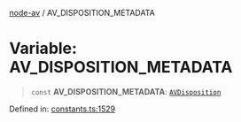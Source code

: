 [node-av](../globals.md) / AV\_DISPOSITION\_METADATA

# Variable: AV\_DISPOSITION\_METADATA

> `const` **AV\_DISPOSITION\_METADATA**: [`AVDisposition`](../type-aliases/AVDisposition.md)

Defined in: [constants.ts:1529](https://github.com/seydx/av/blob/f8631fc881b394300b1479f511d55cf1c370a87f/src/constants/constants.ts#L1529)

